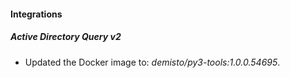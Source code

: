 #### Integrations
##### Active Directory Query v2
- Updated the Docker image to: *demisto/py3-tools:1.0.0.54695*.
